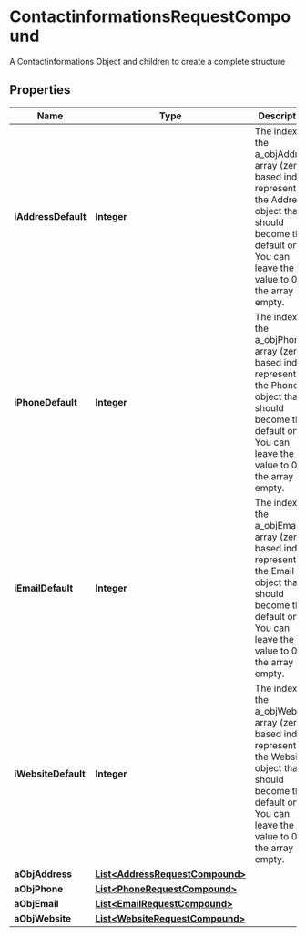 

# ContactinformationsRequestCompound

A Contactinformations Object and children to create a complete structure

## Properties

| Name | Type | Description | Notes |
|------------ | ------------- | ------------- | -------------|
|**iAddressDefault** | **Integer** | The index in the a_objAddress array (zero based index) representing the Address object that should become the default one.  You can leave the value to 0 if the array is empty. |  |
|**iPhoneDefault** | **Integer** | The index in the a_objPhone array (zero based index) representing the Phone object that should become the default one.  You can leave the value to 0 if the array is empty. |  |
|**iEmailDefault** | **Integer** | The index in the a_objEmail array (zero based index) representing the Email object that should become the default one.  You can leave the value to 0 if the array is empty. |  |
|**iWebsiteDefault** | **Integer** | The index in the a_objWebsite array (zero based index) representing the Website object that should become the default one.  You can leave the value to 0 if the array is empty. |  |
|**aObjAddress** | [**List&lt;AddressRequestCompound&gt;**](AddressRequestCompound.md) |  |  |
|**aObjPhone** | [**List&lt;PhoneRequestCompound&gt;**](PhoneRequestCompound.md) |  |  |
|**aObjEmail** | [**List&lt;EmailRequestCompound&gt;**](EmailRequestCompound.md) |  |  |
|**aObjWebsite** | [**List&lt;WebsiteRequestCompound&gt;**](WebsiteRequestCompound.md) |  |  |



